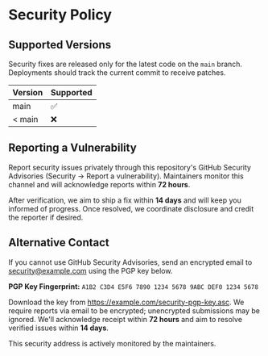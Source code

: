 # Security Policy

## Supported Versions

Security fixes are released only for the latest code on the `main` branch.
Deployments should track the current commit to receive patches.

| Version | Supported |
| ------- | --------- |
| main    | ✅        |
| < main  | ❌        |

## Reporting a Vulnerability

Report security issues privately through this repository's GitHub Security
Advisories (Security → Report a vulnerability). Maintainers monitor this
channel and will acknowledge reports within **72 hours**.

After verification, we aim to ship a fix within **14 days** and will keep you
informed of progress. Once resolved, we coordinate disclosure and credit the
reporter if desired.

## Alternative Contact

If you cannot use GitHub Security Advisories, send an encrypted email to [security@example.com](mailto:security@example.com) using the PGP key below.

**PGP Key Fingerprint:** `A1B2 C3D4 E5F6 7890 1234 5678 9ABC DEF0 1234 5678`

Download the key from <https://example.com/security-pgp-key.asc>. We require reports via email to be encrypted; unencrypted submissions may be ignored. We'll acknowledge receipt within **72 hours** and aim to resolve verified issues within **14 days**.

This security address is actively monitored by the maintainers.
